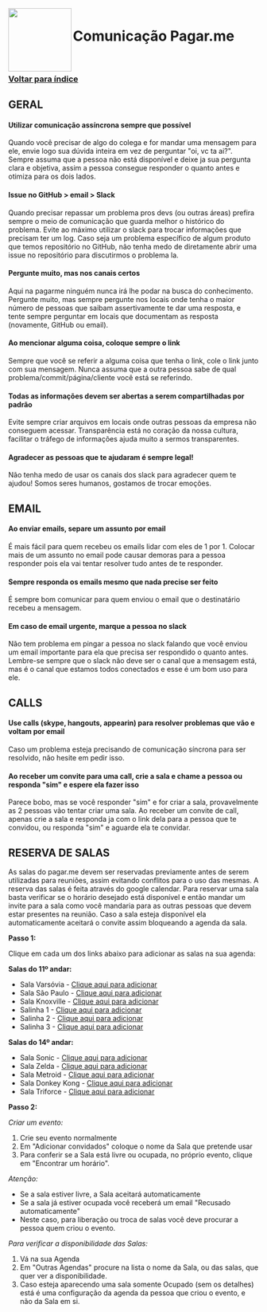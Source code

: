 <img src="https://cdn.rawgit.com/pagarme/brand/9ec30d3d4a6dd8b799bca1c25f60fb123ad66d5b/logo-circle.svg" width="127px" height="127px" align="left"/>

# Comunicação Pagar.me

<br>

### [Voltar para índice](README.md)

## GERAL

#### Utilizar comunicação assíncrona sempre que possível
Quando você precisar de algo do colega e for mandar uma mensagem para ele, envie logo sua dúvida inteira em vez de perguntar "oi, vc ta ai?". Sempre assuma que a pessoa não está disponível e deixe ja sua pergunta clara e objetiva, assim a pessoa consegue responder o quanto antes e otimiza para os dois lados.

#### Issue no GitHub > email > Slack
Quando precisar repassar um problema pros devs (ou outras áreas) prefira sempre o meio de comunicação que guarda melhor o histórico do problema. Evite ao máximo utilizar o slack para trocar informações que precisam ter um log. Caso seja um problema específico de algum produto que temos repositório no GitHub, não tenha medo de diretamente abrir uma issue no repositório para discutirmos o problema la.

#### Pergunte muito, mas nos canais certos
Aqui na pagarme ninguém nunca irá lhe podar na busca do conhecimento. Pergunte muito, mas sempre pergunte nos locais onde tenha o maior número de pessoas que saibam assertivamente te dar uma resposta, e tente sempre perguntar em locais que documentam as resposta (novamente, GitHub ou email).

#### Ao mencionar alguma coisa, coloque sempre o link
Sempre que você se referir a alguma coisa que tenha o link, cole o link junto com sua mensagem. Nunca assuma que a outra pessoa sabe de qual problema/commit/página/cliente você está se referindo.

#### Todas as informações devem ser abertas a serem compartilhadas por padrão
Evite sempre criar arquivos em locais onde outras pessoas da empresa não conseguem acessar. Transparência está no coração da nossa cultura, facilitar o tráfego de informações ajuda muito a sermos transparentes.

#### Agradecer as pessoas que te ajudaram é sempre legal!
Não tenha medo de usar os canais dos slack para agradecer quem te ajudou! Somos seres humanos, gostamos de trocar emoções.

## EMAIL

#### Ao enviar emails, separe um assunto por email
É mais fácil para quem recebeu os emails lidar com eles de 1 por 1. Colocar mais de um assunto no email pode causar demoras para a pessoa responder pois ela vai tentar resolver tudo antes de te responder.

#### Sempre responda os emails mesmo que nada precise ser feito
É sempre bom comunicar para quem enviou o email que o destinatário recebeu a mensagem.

#### Em caso de email urgente, marque a pessoa no slack
Não tem problema em pingar a pessoa no slack falando que você enviou um email importante para ela que precisa ser respondido o quanto antes. Lembre-se sempre que o slack não deve ser o canal que a mensagem está, mas é o canal que estamos todos conectados e esse é um bom uso para ele.

## CALLS

#### Use calls (skype, hangouts, appearin) para resolver problemas que vão e voltam por email
Caso um problema esteja precisando de comunicação síncrona para ser resolvido, não hesite em pedir isso.

#### Ao receber um convite para uma call, crie a sala e chame a pessoa ou responda "sim" e espere ela fazer isso
Parece bobo, mas se você responder "sim" e for criar a sala, provavelmente as 2 pessoas vão tentar criar uma sala. Ao receber um convite de call, apenas crie a sala e responda ja com o link dela para a pessoa que te convidou, ou responda "sim" e aguarde ela te convidar.

## RESERVA DE SALAS

As salas do pagar.me devem ser reservadas previamente antes de serem utilizadas para reuniões, assim evitando conflitos para o uso das mesmas. A reserva das salas é feita através do google calendar. Para reservar uma sala basta verificar se o horário desejado está disponível e então mandar um invite para a sala como você mandaria para as outras pessoas que devem estar presentes na reunião. Caso a sala esteja disponível ela automaticamente aceitará o convite assim bloqueando a agenda da sala.

**Passo 1:**

Clique em cada um dos links abaixo para adicionar as salas na sua agenda:

**Salas do 11º andar:**
- Sala Varsóvia - [Clique aqui para adicionar](https://www.google.com/calendar/render?cid=pagar.me_kms8ga7t72umijk9p89s74ajv0@group.calendar.google.com)
- Sala São Paulo - [Clique aqui para adicionar](https://www.google.com/calendar/render?cid=pagar.me_h3t6diuc8ummjcou386gf6mrfk@group.calendar.google.com)
- Sala Knoxville - [Clique aqui para adicionar](https://www.google.com/calendar/render?cid=pagar.me_e1f59ge2cfafpqju3u4p1s4mfg@group.calendar.google.com)
- Salinha 1 - [Clique aqui para adicionar](https://www.google.com/calendar/render?cid=pagar.me_o53sdppcp57en0tjvr4knlqqb0@group.calendar.google.com)
- Salinha 2 - [Clique aqui para adicionar](https://www.google.com/calendar/render?cid=pagar.me_0vhfrfqpvsqiagg6gjg642ri28@group.calendar.google.com)
- Salinha 3 - [Clique aqui para adicionar](https://www.google.com/calendar/render?cid=pagar.me_4peep1v91m7kl1fv3kevite6s8@group.calendar.google.com)

**Salas do 14º andar:**
- Sala Sonic - [Clique aqui para adicionar](https://www.google.com/calendar/render?cid=pagar.me_ghc0ttemi9es90tiur6g2l76f8@group.calendar.google.com)
- Sala Zelda - [Clique aqui para adicionar](https://www.google.com/calendar/render?cid=pagar.me_vkcuhihrf8fbr92pch6v1h1nso@group.calendar.google.com)
- Sala Metroid - [Clique aqui para adicionar](https://www.google.com/calendar/render?cid=pagar.me_005qh2t1v135413aket8g2fg7o@group.calendar.google.com)
- Sala Donkey Kong - [Clique aqui para adicionar](https://www.google.com/calendar/render?cid=pagar.me_tl0ghg0vtm8j4vehe3ei8r8d9s@group.calendar.google.com)
- Sala Triforce - [Clique aqui para adicionar](https://www.google.com/calendar/render?cid=pagar.me_kib25cedbe54fd19onesi177fg@group.calendar.google.com)

**Passo 2:**

_Criar um evento:_

1. Crie seu evento normalmente
2. Em "Adicionar convidados" coloque o nome da Sala que pretende usar
3. Para conferir se a Sala está livre ou ocupada, no próprio evento, clique em "Encontrar um horário".

_Atenção:_

- Se a sala estiver livre, a Sala aceitará automaticamente
- Se a sala já estiver ocupada você receberá um email "Recusado automaticamente"
- Neste caso, para liberação ou troca de salas você deve procurar a pessoa quem criou o evento. 

_Para verificar a disponibilidade das Salas:_

1. Vá na sua Agenda
2. Em "Outras Agendas" procure na lista o nome da Sala, ou das salas, que quer ver a disponibilidade.
3. Caso esteja aparecendo uma sala somente Ocupado (sem os detalhes) está é uma configuração da agenda da pessoa que criou o evento, e não da Sala em si.


